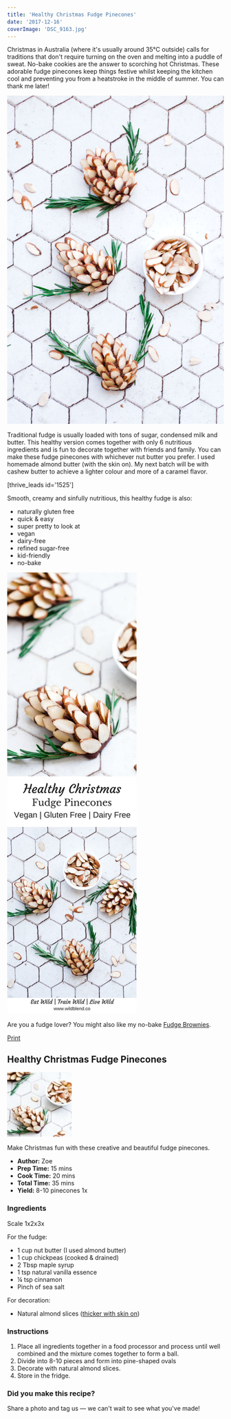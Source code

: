 ```yaml
---
title: 'Healthy Christmas Fudge Pinecones'
date: '2017-12-16'
coverImage: 'DSC_9163.jpg'
---
```


Christmas in Australia (where it's usually around 35°C outside) calls for traditions that don't require turning on the oven and melting into a puddle of sweat. No-bake cookies are the answer to scorching hot Christmas. These adorable fudge pinecones keep things festive whilst keeping the kitchen cool and preventing you from a heatstroke in the middle of summer. You can thank me later!

![Fudge Pinecones](images/DSC_9150.jpg)

Traditional fudge is usually loaded with tons of sugar, condensed milk and butter. This healthy version comes together with only 6 nutritious ingredients and is fun to decorate together with friends and family. You can make these fudge pinecones with whichever nut butter you prefer. I used homemade almond butter (with the skin on). My next batch will be with cashew butter to achieve a lighter colour and more of a caramel flavor.

\[thrive_leads id='1525'\]

Smooth, creamy and sinfully nutritious, this healthy fudge is also:

- naturally gluten free
- quick & easy
- super pretty to look at
- vegan
- dairy-free
- refined sugar-free
- kid-friendly
- no-bake

![Fudge Pinecones](images/Pin-Fudge-Pinecones-1.jpg)

Are you a fudge lover? You might also like my no-bake [Fudge Brownies](https://www.wildblend.co/black-bean-fudge-brownies/).

[Print](http://localhost:10003/fudge-pinecones/print/1433/)

## Healthy Christmas Fudge Pinecones

![Fudge Pinecones](images/FB-Fudge-Pinecones-150x150.jpg)

Make Christmas fun with these creative and beautiful fudge pinecones.

- **Author:** Zoe
- **Prep Time:** 15 mins
- **Cook Time:** 20 mins
- **Total Time:** 35 mins
- **Yield:** 8\-10 pinecones 1x

### Ingredients

Scale 1x2x3x

For the fudge:

- 1 cup nut butter (I used almond butter)
- 1 cup chickpeas (cooked & drained)
- 2 Tbsp maple syrup
- 1 tsp natural vanilla essence
- ¼ tsp cinnamon
- Pinch of sea salt

For decoration:

- Natural almond slices ([thicker with skin on](https://www.woolworths.com.au/shop/productdetails/369808/lucky-almonds-sliced))

### Instructions

1. Place all ingredients together in a food processor and process until well combined and the mixture comes together to form a ball.
2. Divide into 8-10 pieces and form into pine-shaped ovals
3. Decorate with natural almond slices.
4. Store in the fridge.

### Did you make this recipe?

Share a photo and tag us — we can't wait to see what you've made!

<script type="text/javascript">(function(){ var buttonClass = 'tasty-recipes-scale-button', buttonActiveClass = 'tasty-recipes-scale-button-active', buttons = document.querySelectorAll('.tasty-recipes-scale-button'); if ( ! buttons ) { return; } /* frac.js (C) 2012-present SheetJS -- http://sheetjs.com */ /* bothEquals() avoids use of &&, which gets prettified by WordPress. */ var bothEquals = function( d1, d2, D ) { var ret = 0; if (d1<=D) { ret++; } if (d2<=D) { ret++; } return ret === 2; }; var frac=function frac(x,D,mixed){var n1=Math.floor(x),d1=1;var n2=n1+1,d2=1;if(x!==n1)while(bothEquals(d1,d2,D)){var m=(n1+n2)/(d1+d2);if(x===m){if(d1+d2<=D){d1+=d2;n1+=n2;d2=D+1}else if(d1>d2)d2=D+1;else d1=D+1;break}else if(x<m){n2=n1+n2;d2=d1+d2}else{n1=n1+n2;d1=d1+d2}}if(d1>D){d1=d2;n1=n2}if(!mixed)return[0,n1,d1];var q=Math.floor(n1/d1);return[q,n1-q*d1,d1]};frac.cont=function cont(x,D,mixed){var sgn=x<0?-1:1;var B=x*sgn;var P_2=0,P_1=1,P=0;var Q_2=1,Q_1=0,Q=0;var A=Math.floor(B);while(Q_1<D){A=Math.floor(B);P=A*P_1+P_2;Q=A*Q_1+Q_2;if(B-A<5e-8)break;B=1/(B-A);P_2=P_1;P_1=P;Q_2=Q_1;Q_1=Q}if(Q>D){if(Q_1>D){Q=Q_2;P=P_2}else{Q=Q_1;P=P_1}}if(!mixed)return[0,sgn*P,Q];var q=Math.floor(sgn*P/Q);return[q,sgn*P-q*Q,Q]}; buttons.forEach(function(button){ button.addEventListener('click', function(event){ event.preventDefault(); var recipe = event.target.closest('.tasty-recipes'); if ( ! recipe ) { return; } var otherButtons = recipe.querySelectorAll('.' + buttonClass); otherButtons.forEach(function(bt){ bt.classList.remove(buttonActiveClass); }); button.classList.add(buttonActiveClass); <div></div> /* Scales all scalable amounts. */ var scalables = recipe.querySelectorAll('span[data-amount]'); var buttonAmount = parseFloat( button.dataset.amount ); scalables.forEach(function(scalable){ var amount = parseFloat( scalable.dataset.amount ) * buttonAmount; if ( parseFloat( amount ) !== parseInt( amount ) ) { var amountArray = frac.cont( amount, 9, true ); var newAmount = ''; if ( amountArray[1] !== 0 ) { newAmount = amountArray[1] + '/' + amountArray[2]; } if ( newAmount ) { newAmount = ' ' + newAmount; } if ( amountArray[0] ) { newAmount = amountArray[0] + newAmount; } amount = newAmount; } if ( typeof scalable.dataset.unit !== 'undefined' ) { amount += ' ' + scalable.dataset.unit; } scalable.innerText = amount; }); /* Appends " (x2)" indicator. */ var nonNumerics = recipe.querySelectorAll('[data-has-non-numeric-amount]'); nonNumerics.forEach(function(nonNumeric){ var indicator = nonNumeric.querySelector('span[data-non-numeric-label]'); if ( indicator ) { nonNumeric.removeChild(indicator); } if ( 1 !== buttonAmount ) { var indicator = document.createElement('span'); indicator.setAttribute('data-non-numeric-label', true); var text = document.createTextNode(' (x' + buttonAmount + ')'); indicator.appendChild(text); nonNumeric.appendChild(indicator); } }); }); }); }()); <div></div></script>
